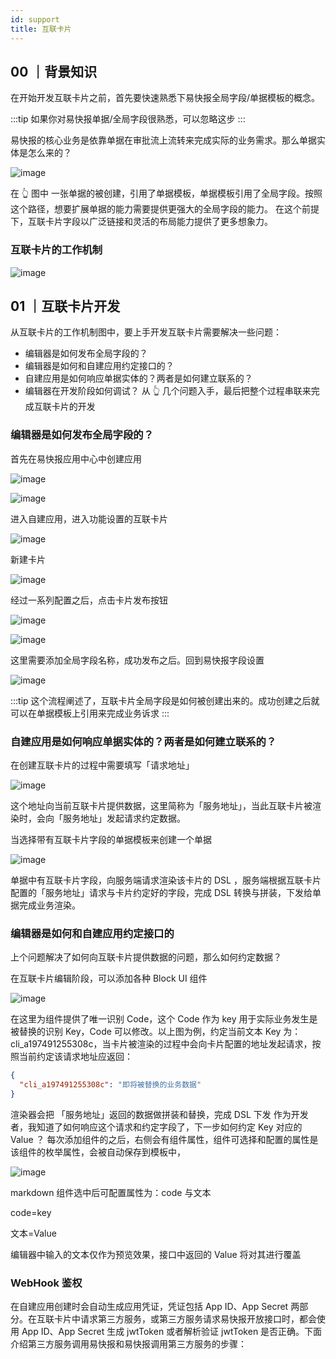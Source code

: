 ```yaml
---
id: support
title: 互联卡片
---
```


## 00 ｜背景知识

在开始开发互联卡片之前，首先要快速熟悉下易快报全局字段/单据模板的概念。

:::tip
如果你对易快报单据/全局字段很熟悉，可以忽略这步
:::

易快报的核心业务是依靠单据在审批流上流转来完成实际的业务需求。那么单据实体是怎么来的？

![image](/img/block-ui/image.png)

在 👆 图中 一张单据的被创建，引用了单据模板，单据模板引用了全局字段。按照这个路径，想要扩展单据的能力需要提供更强大的全局字段的能力。
在这个前提下，互联卡片字段以广泛链接和灵活的布局能力提供了更多想象力。

### 互联卡片的工作机制

![image](/img/block-ui/互联卡片的工作机制.png)

## 01 ｜互联卡片开发

从互联卡片的工作机制图中，要上手开发互联卡片需要解决一些问题：

- 编辑器是如何发布全局字段的？
- 编辑器是如何和自建应用约定接口的？
- 自建应用是如何响应单据实体的？两者是如何建立联系的？
- 编辑器在开发阶段如何调试？
  从 👆 几个问题入手，最后把整个过程串联来完成互联卡片的开发

### 编辑器是如何发布全局字段的？

首先在易快报应用中心中创建应用

![image](/img/block-ui/编辑器是如何发布全局字段的-1.png)

![image](/img/block-ui/编辑器是如何发布全局字段的-2.png)

进入自建应用，进入功能设置的互联卡片

![image](/img/block-ui/编辑器是如何发布全局字段的-3.png)

新建卡片

![image](/img/block-ui/编辑器是如何发布全局字段的-4.png)

经过一系列配置之后，点击卡片发布按钮

![image](/img/block-ui/互联卡片-1.png)

![image](/img/block-ui/互联卡片-2.png)

这里需要添加全局字段名称，成功发布之后。回到易快报字段设置

![image](/img/block-ui/互联卡片-3.png)

:::tip
这个流程阐述了，互联卡片全局字段是如何被创建出来的。成功创建之后就可以在单据模板上引用来完成业务诉求
:::

### 自建应用是如何响应单据实体的？两者是如何建立联系的？

在创建互联卡片的过程中需要填写「请求地址」

![image](/img/block-ui/互联卡片-4.png)

这个地址向当前互联卡片提供数据，这里简称为「服务地址」，当此互联卡片被渲染时，会向「服务地址」发起请求约定数据。

当选择带有互联卡片字段的单据模板来创建一个单据

![image](/img/block-ui/互联卡片-5.png)

单据中有互联卡片字段，向服务端请求渲染该卡片的 DSL ，服务端根据互联卡片配置的「服务地址」请求与卡片约定好的字段，完成 DSL 转换与拼装，下发给单据完成业务渲染。

### 编辑器是如何和自建应用约定接口的

上个问题解决了如何向互联卡片提供数据的问题，那么如何约定数据？

在互联卡片编辑阶段，可以添加各种 Block UI 组件

![image](/img/block-ui/互联卡片-6.png)

在这里为组件提供了唯一识别 Code，这个 Code 作为 key 用于实际业务发生是被替换的识别 Key，Code 可以修改。以上图为例，约定当前文本 Key 为：cli_a197491255308c，当卡片被渲染的过程中会向卡片配置的地址发起请求，按照当前约定该请求地址应返回：

```json
{
  "cli_a197491255308c": "即将被替换的业务数据"
}
```

渲染器会把 「服务地址」返回的数据做拼装和替换，完成 DSL 下发
作为开发者，我知道了如何响应这个请求和约定字段了，下一步如何约定 Key 对应的 Value ？
每次添加组件的之后，右侧会有组件属性，组件可选择和配置的属性是该组件的枚举属性，会被自动保存到模板中，

![image](/img/block-ui/互联卡片-7.png)

markdown 组件选中后可配置属性为：code 与文本

code=key

文本=Value

编辑器中输入的文本仅作为预览效果，接口中返回的 Value 将对其进行覆盖

### WebHook 鉴权

在自建应用创建时会自动生成应用凭证，凭证包括 App ID、App Secret 两部分。在互联卡片中请求第三方服务，或第三方服务请求易快报开放接口时，都会使用 App ID、App Secret 生成 jwtToken 或者解析验证 jwtToken 是否正确。下面介绍第三方服务调用易快报和易快报调用第三方服务的步骤：
